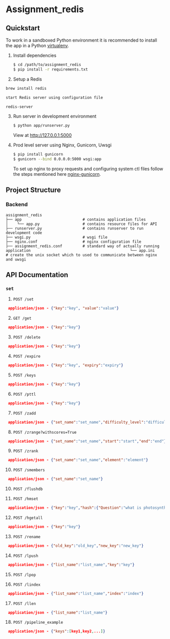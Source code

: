 # Assignment_redis

## Quickstart

To work in a sandboxed Python environment it is recommended to install the app in a Python [virtualenv](https://pypi.python.org/pypi/virtualenv).

1. Install dependencies

    ```bash
    $ cd /path/to/assignment_redis
    $ pip install -r requirements.txt
    ```

2. Setup a Redis  

  ```bash
brew install redis

start Redis server using configuration file

redis-server

```
3. Run server in development environment

   ```bash
   $ python app/runserver.py
   ```

   View at http://127.0.0.1:5000
   
4. Prod level server using Nginx, Gunicorn, Uwsgi

   ```bash
   $ pip install gunicorn
   $ gunicorn --bind 0.0.0.0:5000 wsgi:app
   ```
   To set up nginx to proxy requests and configuring system ctl files follow the steps mentioned here [nginx-gunicorn](https://www.digitalocean.com/community/tutorials/how-to-serve-flask-applications-with-gunicorn-and-nginx-on-ubuntu-18-04).

## Project Structure

### Backend 
```shell
assignment_redis
├── app                           # contains application files
│    └── app.py                   # contains resource files for API
├── runserver.py                  # contains runserver to run development code
├── wsgi.py                       # wsgi file
├── nginx.conf                    # nginx configuration file 
├── assignment_redis.conf         # standard way of actually running application                                            └── app.ini                       # create the unix socket which to used to communicate between nginx and uwsgi                                                
```
## API Documentation 

### `set` 

1. `POST /set` 

```json
 application/json - {"key":"key", "value":"value"}
```
2. `GET /get` 

```json
 application/json - {"key":"key"}
```
3. `POST /delete` 

```json
 application/json - {"key":"key"}
```
4. `POST /expire` 

```json
 application/json - {"key":"key", "expiry":"expiry"}
```
5. `POST /keys` 

```json
 application/json - {"key":"key"}
```
6. `POST /pttl` 

```json
 application/json - {"key":"key"}
```
7. `POST /zadd` 

```json
 application/json - {"set_name":"set_name","difficulty_level":"difficulty_level","element":"element"}
```
8. `POST /zrange?withscores=True` 

```json
 application/json - {"set_name":"set_name","start":"start","end":"end"}
```
9. `POST /zrank` 

```json
 application/json - {"set_name":"set_name","element":"element"}
```
10. `POST /smembers` 

```json
 application/json - {"set_name":"set_name"}
``` 
10. `POST /flushdb` 

11. `POST /hmset` 

```json
 application/json - {"key":"key","hash":{"Question":"what is photosynthesis", "answer":"sun", "exam":"upsc", "year":"2019"}}
``` 
12. `POST /hgetall` 

```json
 application/json - {"key":"key"}
``` 
13. `POST /rename` 

```json
 application/json - {"old_key":"old_key","new_key":"new_key"}
``` 
14. `POST /lpush` 

```json
 application/json - {"list_name":"list_name","key":"key"}
``` 
15. `POST /lpop` 

16. `POST /lindex` 

```json
 application/json - {"list_name":"list_name","index":"index"}
 ``` 
 17. `POST /llen` 

```json
 application/json - {"list_name":"list_name"}
 ``` 
  18. `POST /pipeline_example` 

```json
 application/json - {"keys":[key1,key2,...]}
 ``` 
